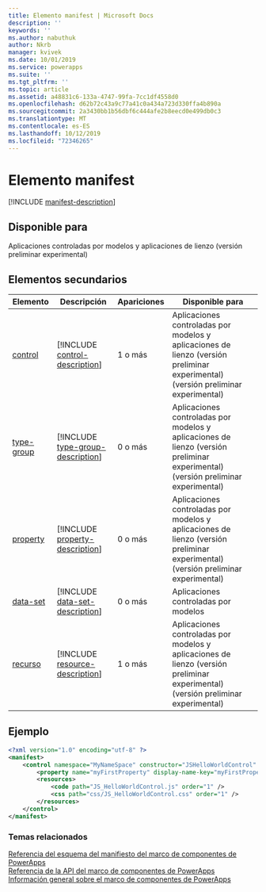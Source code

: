 ```yaml
---
title: Elemento manifest | Microsoft Docs
description: ''
keywords: ''
ms.author: nabuthuk
author: Nkrb
manager: kvivek
ms.date: 10/01/2019
ms.service: powerapps
ms.suite: ''
ms.tgt_pltfrm: ''
ms.topic: article
ms.assetid: a48831c6-133a-4747-99fa-7cc1df4558d0
ms.openlocfilehash: d62b72c43a9c77a41c0a434a723d330ffa4b890a
ms.sourcegitcommit: 2a3430bb1b56dbf6c444afe2b8eecd0e499db0c3
ms.translationtype: MT
ms.contentlocale: es-ES
ms.lasthandoff: 10/12/2019
ms.locfileid: "72346265"
---
```

# <a name="manifest-element"></a>Elemento manifest

[!INCLUDE [manifest-description](includes/manifest-description.md)]

## <a name="available-for"></a>Disponible para

Aplicaciones controladas por modelos y aplicaciones de lienzo (versión preliminar experimental)

## <a name="child-elements"></a>Elementos secundarios

|Elemento|Descripción|Apariciones|Disponible para|
|--|--|--|-------|
|[control](control.md)|[!INCLUDE [control-description](includes/control-description.md)]|1 o más|Aplicaciones controladas por modelos y aplicaciones de lienzo (versión preliminar experimental) (versión preliminar experimental)|
|[type-group](type-group.md)|[!INCLUDE [type-group-description](includes/type-group-description.md)]|0 o más|Aplicaciones controladas por modelos y aplicaciones de lienzo (versión preliminar experimental) (versión preliminar experimental)|
|[property](property.md)|[!INCLUDE [property-description](includes/property-description.md)]|0 o más|Aplicaciones controladas por modelos y aplicaciones de lienzo (versión preliminar experimental) (versión preliminar experimental)|
|[data-set](data-set.md)|[!INCLUDE [data-set-description](includes/data-set-description.md)]|0 o más|Aplicaciones controladas por modelos|
|[recurso](resources.md)|[!INCLUDE [resource-description](includes/resources-description.md)]|1 o más|Aplicaciones controladas por modelos y aplicaciones de lienzo (versión preliminar experimental) (versión preliminar experimental)|

## <a name="example"></a>Ejemplo

```xml
<?xml version="1.0" encoding="utf-8" ?>
<manifest>
    <control namespace="MyNameSpace" constructor="JSHelloWorldControl" version="1.0.0" display-name-key="JS_HelloWorldControl_Display_Key" description-key="JS_HelloWorldControl_Desc_Key" control-type="standard">
        <property name="myFirstProperty" display-name-key="myFirstProperty_Display_Key" description-key="myFirstProperty_Desc_Key" of-type="SingleLine.Text" usage="bound" required="true" />
        <resources>
            <code path="JS_HelloWorldControl.js" order="1" />
            <css path="css/JS_HelloWorldControl.css" order="1" />
        </resources>
    </control>
</manifest>
```

### <a name="related-topics"></a>Temas relacionados

[Referencia del esquema del manifiesto del marco de componentes de PowerApps](index.md)<br/>
[Referencia de la API del marco de componentes de PowerApps](../reference/index.md)<br/>
[Información general sobre el marco de componentes de PowerApps](../overview.md)
